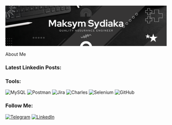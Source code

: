 [![Header](https://github.com/Sydiaka32/Sydiaka32/blob/main/assets/Maksym%20Sydiaka.png)](https://www.linkedin.com/in/maksym-sydiaka-25985424a/)

About Me

### Latest Linkedin Posts:
<!-- Linkedin:START -->
<!-- Linkedin:END -->

### Tools:
![MySQL](https://img.shields.io/badge/-MySQL-090909?style=for-the-badge&logo=MySQL&logoColor=#00758f)
![Postman](https://img.shields.io/badge/-Postman-090909?style=for-the-badge&logo=Postman&logoColor=#ff6c37)
![Jira](https://img.shields.io/badge/-Jira-090909?style=for-the-badge&logo=Jira&logoColor=#0052cc)
![Charles](https://img.shields.io/badge/-Charles-090909?style=for-the-badge&logo=Charles&logoColor=#2e7a8b)
![Selenium](https://img.shields.io/badge/-Selenium-090909?style=for-the-badge&logo=Selenium&logoColor=#00309c)
![GitHub](https://img.shields.io/badge/-GitHub-090909?style=for-the-badge&logo=GitHub&logoColor=E5D3FF)

### Follow Me:
[![Telegram](https://img.shields.io/badge/-Telegram-090909?style=for-the-badge&logo=telegram&logoColor=27A0D9)](https://t.me/Max_Sidyaka)
[![LinkedIn](https://img.shields.io/badge/-LinkedIn-090909?style=for-the-badge&logo=linkedin&logoColor=007BB6)](https://www.linkedin.com/in/maksym-sydiaka-25985424a/)

